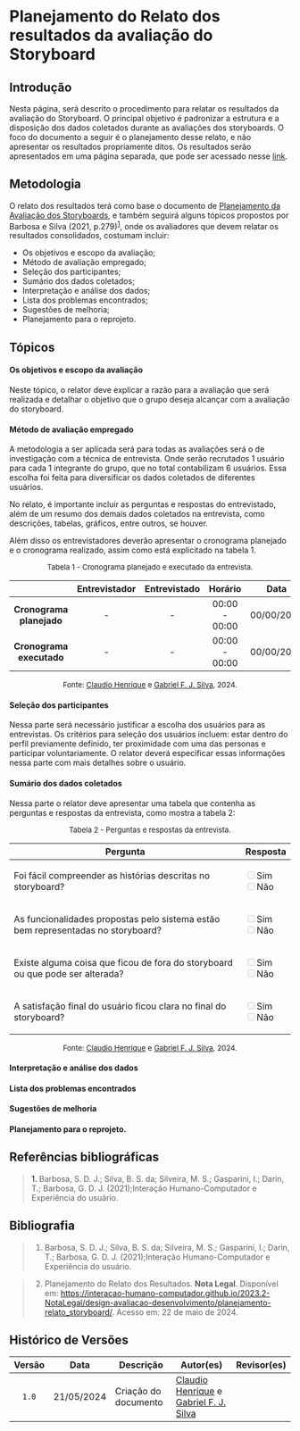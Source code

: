 # Planejamento do Relato dos resultados da avaliação do Storyboard

## Introdução

Nesta página, será descrito o procedimento para relatar os resultados da avaliação do Storyboard. O principal objetivo é padronizar a estrutura e a disposição dos dados coletados durante as avaliações dos storyboards. O foco do documento a seguir é o planejamento desse relato, e não apresentar os resultados propriamente ditos. Os resultados serão apresentados em uma página separada, que pode ser acessado nesse [link](https://interacao-humano-computador.github.io/2024.1-Correios/).

## Metodologia
O relato dos resultados terá como base o documento de [Planejamento da Avaliação dos Storyboards](), e também seguirá alguns tópicos propostos por Barbosa e Silva (2021, p.279)<sup><a href=#ref1>1</a></sup>, onde os avaliadores que devem relatar os resultados consolidados, costumam incluir:

- Os objetivos e escopo da avaliação;
- Método de avaliação empregado;
- Seleção dos participantes;
- Sumário dos dados coletados;
- Interpretação e análise dos dados;
- Lista dos problemas encontrados;
- Sugestões de melhoria;
- Planejamento para o reprojeto.


## Tópicos

#### Os objetivos e escopo da avaliação

Neste tópico, o relator deve explicar a razão para a avaliação que será realizada e detalhar o objetivo que o grupo deseja alcançar com a avaliação do storyboard.

#### Método de avaliação empregado

A metodologia a ser aplicada será para todas as avaliações será o de investigação com a técnica de entrevista. Onde serão recrutados 1 usuário para cada 1 integrante do grupo, que no total contabilizam 6 usuários. Essa escolha foi feita para diversificar os dados coletados de diferentes usuários.

No relato, é importante incluir as perguntas e respostas do entrevistado, além de um resumo dos demais dados coletados na entrevista, como descrições, tabelas, gráficos, entre outros, se houver.

Além disso os entrevistadores deverão apresentar o cronograma planejado e o cronograma realizado, assim como está explicitado na tabela 1.

<center>

<font size="2"><p style="text-align: center">Tabela 1 - Cronograma planejado e executado da entrevista.</p></font>


| | Entrevistador | Entrevistado | Horário | Data | Local | 
| :----: | :-----------: | :----------: | :-----: |:----:| :----:| 
| **Cronograma planejado** | - | - |00:00 - 00:00  | 00/00/2024  | Presencial | 
| **Cronograma executado** | - | - |00:00 - 00:00  | 00/00/2024  | Presencial | 


<font size="2"><p style="text-align: center">Fonte: [Claudio Henrique][ClaudioGH] e [Gabriel F. J. Silva][GabrielFGH], 2024.</p></font>

</center>


#### Seleção dos participantes

Nessa parte será necessário justificar a escolha dos usuários para as entrevistas. Os critérios para seleção dos usuários incluem: estar dentro do perfil previamente definido, ter proximidade com uma das personas e participar voluntariamente. O relator deverá especificar essas informações nessa parte com mais detalhes sobre o usuário.

#### Sumário dos dados coletados

Nessa parte o relator deve apresentar uma tabela que contenha as perguntas e respostas da entrevista, como mostra a tabela 2:



<center>

<font size="2"><p style="text-align: center">Tabela 2 - Perguntas e respostas da entrevista.</p></font>

|Pergunta | Resposta |
|-|-|
| <p>Foi fácil compreender as histórias descritas no storyboard?</p> | <label><input type="checkbox" disabled>Sim</label><br><label><input type="checkbox" disabled>Não</label>  |
| <p> As funcionalidades propostas pelo sistema estão bem representadas no storyboard?</p> | <label><input type="checkbox" disabled>Sim</label><br><label><input type="checkbox" disabled>Não</label> |
| <p> Existe alguma coisa que ficou de fora do storyboard ou que pode ser alterada? </p> | <label><input type="checkbox" disabled>Sim</label><br><label><input type="checkbox" disabled>Não</label> |
| <p> A satisfação final do usuário ficou clara no final do storyboard? </p> | <label><input type="checkbox" disabled>Sim</label><br><label><input type="checkbox" disabled>Não</label> |


<font size="2"><p style="text-align: center">Fonte: [Claudio Henrique][ClaudioGH] e [Gabriel F. J. Silva][GabrielFGH], 2024.</p></font>

</center>

#### Interpretação e análise dos dados

#### Lista dos problemas encontrados

#### Sugestões de melhoria

#### Planejamento para o reprojeto.




## Referências bibliográficas

> <a id="ref1">1.</a> Barbosa, S. D. J.; Silva, B. S. da; Silveira, M. S.; Gasparini, I.; Darin, T.; Barbosa, G. D. J. (2021);Interação Humano-Computador e Experiência do usuário.

## Bibliografia
> 1. Barbosa, S. D. J.; Silva, B. S. da; Silveira, M. S.; Gasparini, I.; Darin, T.; Barbosa, G. D. J. (2021);Interação Humano-Computador e Experiência do usuário.

> 2. Planejamento do Relato dos Resultados. **Nota Legal**. Disponível em: <https://interacao-humano-computador.github.io/2023.2-NotaLegal/design-avaliacao-desenvolvimento/planejamento-relato_storyboard/>. Acesso em: 22 de maio de 2024.

## Histórico de Versões

| Versão | Data | Descrição | Autor(es) | Revisor(es) |
| :----: | :--: | --------- | ----------- | ------ |
| `1.0`  | 21/05/2024 | Criação do documento |[Claudio Henrique][ClaudioGH] e [Gabriel F. J. Silva][GabrielFGH] | |

[ClaudioGH]: https://github.com/claudiohsc
[EliasGH]: https://github.com/EliasOliver21
[GabrielBGH]: https://github.com/Bertolazi
[GabrielFGH]: https://github.com/MMcLovin
[PabloGH]: https://github.com/pabloheika
[RicardoGH]: https://www.github.com/avmricardo